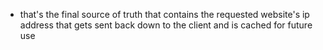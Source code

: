 - that's the final source of truth that contains the requested website's ip address that gets sent back down to the client and is cached for future use
